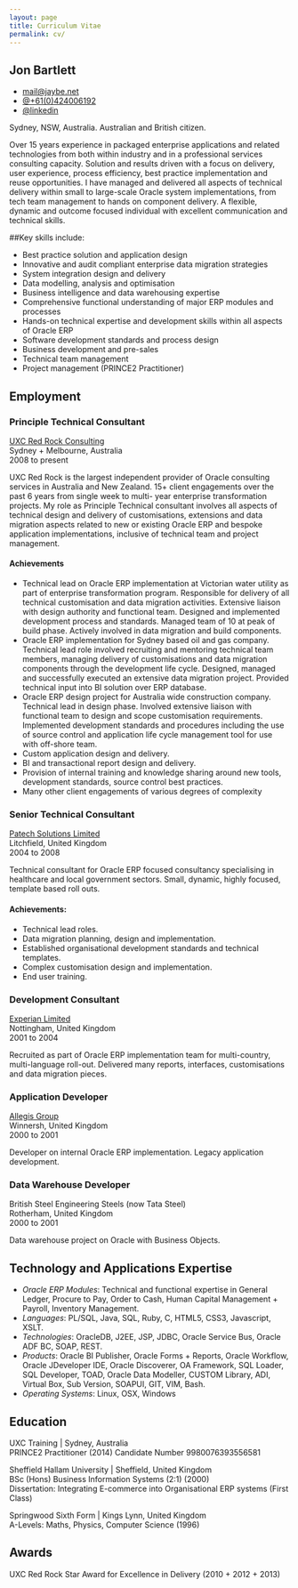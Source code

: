 ```yaml
---
layout: page
title: Curriculum Vitae
permalink: cv/
---
```

## Jon Bartlett

<ul class="fa-ul">
  <li><i class="fa-li fa fa-envelope-o"></i><a href="mailto:mail@jaybe.net">mail@jaybe.net</a></li>
  <li><i class="fa-li fa fa-phone"></i><a href="tel:+61424006192">@+61(0)424006192</a></li>
  <li><i class="fa-li fa fa-linkedin"></i><a href="https://au.linkedin.com/in/bartlettjon">@linkedin</a></li>
</ul>
Sydney, NSW, Australia.  
Australian and British citizen.  


Over 15 years experience in packaged enterprise applications and related technologies from both within industry and in a professional services consulting capacity. Solution and results driven with a focus on delivery, user experience, process efficiency, best practice implementation and reuse opportunities. I have managed and delivered all aspects of technical delivery within small to large-scale Oracle system implementations, from tech team management to hands on component delivery. A flexible, dynamic and outcome focused individual with excellent communication and technical skills.

##Key skills include:
* Best practice solution and application design
* Innovative and audit compliant enterprise data migration strategies
* System integration design and delivery
* Data modelling, analysis and optimisation
* Business intelligence and data warehousing expertise
* Comprehensive functional understanding of major ERP modules and processes
* Hands-on technical expertise and development skills within all aspects of Oracle ERP
* Software development standards and process design
* Business development and pre-sales
* Technical team management
* Project management (PRINCE2 Practitioner)


## Employment

### Principle Technical Consultant
[UXC Red Rock Consulting](http://www.uxcredrock.com)  
Sydney + Melbourne, Australia  
2008 to present

UXC Red Rock is the largest independent provider of Oracle consulting services in Australia and New Zealand. 15+ client engagements over the past 6 years from single week to multi- year enterprise transformation projects. My role as Principle Technical consultant involves all aspects of technical design and delivery of customisations, extensions and data migration aspects related to new or existing Oracle ERP and bespoke application implementations, inclusive of technical team and project management.  

#### Achievements
* Technical lead on Oracle ERP implementation at Victorian water utility as part of enterprise transformation program. Responsible for delivery of all technical customisation and data migration activities. Extensive liaison with design authority and functional team. Designed and implemented development process and standards. Managed team of 10 at peak of build phase. Actively involved in data migration and build components.  
* Oracle ERP implementation for Sydney based oil and gas company. Technical lead role involved recruiting and mentoring technical team members, managing delivery of customisations and data migration components through the development life cycle. Designed, managed and successfully executed an extensive data migration project. Provided technical input into BI solution over ERP database.
* Oracle ERP design project for Australia wide construction company. Technical lead in design phase. Involved extensive liaison with functional team to design and scope customisation requirements. Implemented development standards and procedures including the use of source control and application life cycle management tool for use with off-shore team.
* Custom application design and delivery.
* BI and transactional report design and delivery.
* Provision of internal training and knowledge sharing around new tools, development standards, source control best practices.
* Many other client engagements of various degrees of complexity

### Senior Technical Consultant
[Patech Solutions Limited](http://www.patech-solutions.com)  
Litchfield, United Kingdom  
2004 to 2008  

Technical consultant for Oracle ERP focused consultancy specialising in healthcare and local government sectors. Small, dynamic, highly focused, template based roll outs.

#### Achievements:

* Technical lead roles.
* Data migration planning, design and implementation.
* Established organisational development standards and technical templates.
* Complex customisation design and implementation.
* End user training.

### Development Consultant
[Experian Limited](http://www.experian.co.uk)  
Nottingham, United Kingdom  
2001 to 2004  

Recruited as part of Oracle ERP implementation team for multi-country, multi-language roll-out. Delivered many reports, interfaces, customisations and data migration pieces. 

### Application Developer
[Allegis Group](http://www.allegisgroup.com)  
Winnersh, United Kingdom   
2000 to 2001  

Developer on internal Oracle ERP implementation. Legacy application development.

### Data Warehouse Developer
British Steel Engineering Steels (now Tata Steel)  
Rotherham, United Kingdom  
2000 to 2001  

Data warehouse project on Oracle with Business Objects.

## Technology and Applications Expertise
* *Oracle ERP Modules*: Technical and functional expertise in General Ledger, Procure to Pay, Order to Cash, Human Capital Management + Payroll, Inventory Management.
* *Languages*: PL/SQL, Java, SQL, Ruby, C, HTML5, CSS3, Javascript, XSLT.
* *Technologies*: OracleDB, J2EE, JSP, JDBC, Oracle Service Bus, Oracle ADF BC, SOAP, REST.
* *Products*: Oracle BI Publisher, Oracle Forms + Reports, Oracle Workflow, Oracle JDeveloper IDE, Oracle Discoverer, OA Framework, SQL Loader, SQL Developer, TOAD, Oracle Data Modeller, CUSTOM Library, ADI, Virtual Box, Sub Version, SOAPUI, GIT, VIM, Bash.
* *Operating Systems*: Linux, OSX, Windows

## Education

UXC Training | Sydney, Australia  
PRINCE2 Practitioner (2014) Candidate Number 9980076393556581

Sheffield Hallam University | Sheffield, United Kingdom  
BSc (Hons) Business Information Systems (2:1) (2000)  
Dissertation: Integrating E-commerce into Organisational ERP systems (First Class)  

Springwood Sixth Form | Kings Lynn, United Kingdom  
A-Levels: Maths, Physics, Computer Science (1996)  

## Awards

UXC Red Rock Star Award for Excellence in Delivery (2010 + 2012 + 2013)



